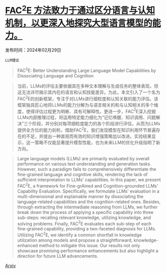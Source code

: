 # [FAC$^2$E 方法致力于通过区分语言与认知机制，以更深入地探究大型语言模型的能力。](https://arxiv.org/abs/2403.00126)

发布时间：2024年02月29日

`LLM理论`

> FAC$^2$E: Better Understanding Large Language Model Capabilities by Dissociating Language and Cognition

> 当前，LLMs的评估主要依据其在多种文本理解与生成任务的整体表现，但这无法详尽揭示其内在的语言和认知技能差异。为此，本文引入了一个名为FAC$^2$E的创新框架，专注于对LLMs进行细粒度和认知关联的能力评估。该框架独具匠心地将LLMs的能力分解为与语言相关的和与认知相关的多个维度，使得评估过程更为明晰、具有可解释性。更进一步，FAC$^2$E深入挖掘LLMs内部推理过程，将运用特定能力细化为“记忆唤醒、知识调用、问题解决”三个阶段，并分别对每项细粒度能力的各个阶段进行评估，从而为LLMs提供全方位的能力剖析。借助FAC$^2$E，我们发现模型在知识利用环节普遍存在的不足，并提出一种直观而有效的知识增强策略加以改进。实验结果显示，这一策略不仅能显著提升模型性能，也为未来LLM的优化升级指明了新方向。

> Large language models (LLMs) are primarily evaluated by overall performance on various text understanding and generation tasks. However, such a paradigm fails to comprehensively differentiate the fine-grained language and cognitive skills, rendering the lack of sufficient interpretation to LLMs' capabilities. In this paper, we present FAC$^2$E, a framework for Fine-grAined and Cognition-grounded LLMs' Capability Evaluation. Specifically, we formulate LLMs' evaluation in a multi-dimensional and explainable manner by dissociating the language-related capabilities and the cognition-related ones. Besides, through extracting the intermediate reasoning from LLMs, we further break down the process of applying a specific capability into three sub-steps: recalling relevant knowledge, utilizing knowledge, and solving problems. Finally, FAC$^2$E evaluates each sub-step of each fine-grained capability, providing a two-faceted diagnosis for LLMs. Utilizing FAC$^2$E, we identify a common shortfall in knowledge utilization among models and propose a straightforward, knowledge-enhanced method to mitigate this issue. Our results not only showcase promising performance enhancements but also highlight a direction for future LLM advancements.

[Arxiv](https://arxiv.org/abs/2403.00126)